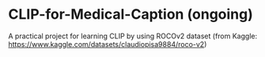 # CLIP-for-Medical-Caption (ongoing)
A practical project for learning CLIP by using ROCOv2 dataset (from Kaggle: https://www.kaggle.com/datasets/claudiopisa9884/roco-v2)
